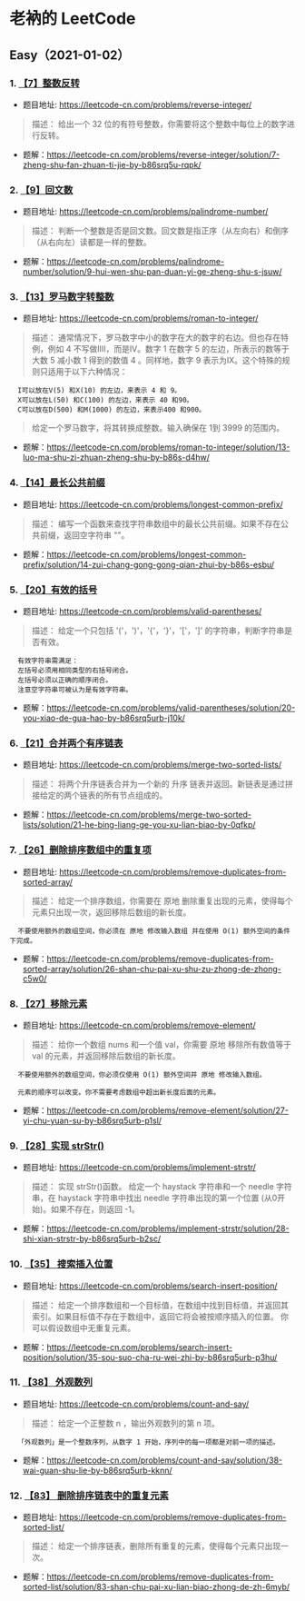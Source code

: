 # 老衲的 LeetCode

## Easy（2021-01-02）

### 1. [【7】整数反转](https://leetcode-cn.com/problems/reverse-integer/)

- 题目地址: https://leetcode-cn.com/problems/reverse-integer/

> 描述： 给出一个 32 位的有符号整数，你需要将这个整数中每位上的数字进行反转。

- 题解：https://leetcode-cn.com/problems/reverse-integer/solution/7-zheng-shu-fan-zhuan-ti-jie-by-b86srq5u-rqpk/

### 2. [【9】回文数](https://leetcode-cn.com/problems/palindrome-number/)

- 题目地址: https://leetcode-cn.com/problems/palindrome-number/

> 描述： 判断一个整数是否是回文数。回文数是指正序（从左向右）和倒序（从右向左）读都是一样的整数。

- 题解：https://leetcode-cn.com/problems/palindrome-number/solution/9-hui-wen-shu-pan-duan-yi-ge-zheng-shu-s-jsuw/

### 3. [【13】罗马数字转整数](https://leetcode-cn.com/problems/roman-to-integer/)

- 题目地址: https://leetcode-cn.com/problems/roman-to-integer/

> 描述： 通常情况下，罗马数字中小的数字在大的数字的右边。但也存在特例，例如 4 不写做IIII，而是IV。数字 1 在数字 5 的左边，所表示的数等于大数 5 减小数 1 得到的数值 4 。同样地，数字 9 表示为IX。这个特殊的规则只适用于以下六种情况：

      I可以放在V(5) 和X(10) 的左边，来表示 4 和 9。
      X可以放在L(50) 和C(100) 的左边，来表示 40 和90。
      C可以放在D(500) 和M(1000) 的左边，来表示400 和900。
      
> 给定一个罗马数字，将其转换成整数。输入确保在 1到 3999 的范围内。

- 题解：https://leetcode-cn.com/problems/roman-to-integer/solution/13-luo-ma-shu-zi-zhuan-zheng-shu-by-b86s-d4hw/


### 4. [【14】最长公共前缀](https://leetcode-cn.com/problems/longest-common-prefix/)

- 题目地址: https://leetcode-cn.com/problems/longest-common-prefix/

> 描述： 编写一个函数来查找字符串数组中的最长公共前缀。如果不存在公共前缀，返回空字符串 ""。

- 题解：https://leetcode-cn.com/problems/longest-common-prefix/solution/14-zui-chang-gong-gong-qian-zhui-by-b86s-esbu/


### 5. [【20】有效的括号](https://leetcode-cn.com/problems/valid-parentheses/)

- 题目地址: https://leetcode-cn.com/problems/valid-parentheses/

> 描述： 给定一个只包括 '('，')'，'{'，'}'，'['，']' 的字符串，判断字符串是否有效。
      
      有效字符串需满足：
      左括号必须用相同类型的右括号闭合。
      左括号必须以正确的顺序闭合。
      注意空字符串可被认为是有效字符串。
      

- 题解：https://leetcode-cn.com/problems/valid-parentheses/solution/20-you-xiao-de-gua-hao-by-b86srq5urb-j10k/


### 6. [【21】合并两个有序链表](https://leetcode-cn.com/problems/merge-two-sorted-lists/)

- 题目地址: https://leetcode-cn.com/problems/merge-two-sorted-lists/

> 描述： 将两个升序链表合并为一个新的 升序 链表并返回。新链表是通过拼接给定的两个链表的所有节点组成的。 
      

- 题解：https://leetcode-cn.com/problems/merge-two-sorted-lists/solution/21-he-bing-liang-ge-you-xu-lian-biao-by-0qfkp/



### 7. [【26】删除排序数组中的重复项](https://leetcode-cn.com/problems/remove-duplicates-from-sorted-array/)

- 题目地址: https://leetcode-cn.com/problems/remove-duplicates-from-sorted-array/

> 描述： 给定一个排序数组，你需要在 原地 删除重复出现的元素，使得每个元素只出现一次，返回移除后数组的新长度。
      
      不要使用额外的数组空间，你必须在 原地 修改输入数组 并在使用 O(1) 额外空间的条件下完成。

- 题解：https://leetcode-cn.com/problems/remove-duplicates-from-sorted-array/solution/26-shan-chu-pai-xu-shu-zu-zhong-de-zhong-c5w0/



### 8. [【27】移除元素](https://leetcode-cn.com/problems/remove-element/)

- 题目地址: https://leetcode-cn.com/problems/remove-element/

> 描述： 给你一个数组 nums 和一个值 val，你需要 原地 移除所有数值等于 val 的元素，并返回移除后数组的新长度。
      
      不要使用额外的数组空间，你必须仅使用 O(1) 额外空间并 原地 修改输入数组。
      
      元素的顺序可以改变。你不需要考虑数组中超出新长度后面的元素。
      

- 题解：https://leetcode-cn.com/problems/remove-element/solution/27-yi-chu-yuan-su-by-b86srq5urb-p1sl/


### 9. [【28】实现 strStr()](https://leetcode-cn.com/problems/implement-strstr/)

- 题目地址: https://leetcode-cn.com/problems/implement-strstr/

> 描述： 实现 strStr()函数。
      给定一个 haystack 字符串和一个 needle 字符串，在 haystack 字符串中找出 needle 字符串出现的第一个位置 (从0开始)。如果不存在，则返回 -1。
      

- 题解：https://leetcode-cn.com/problems/implement-strstr/solution/28-shi-xian-strstr-by-b86srq5urb-b2sc/



### 10. [【35】 搜索插入位置](https://leetcode-cn.com/problems/search-insert-position/)

- 题目地址: https://leetcode-cn.com/problems/search-insert-position/

> 描述： 给定一个排序数组和一个目标值，在数组中找到目标值，并返回其索引。如果目标值不存在于数组中，返回它将会被按顺序插入的位置。
      你可以假设数组中无重复元素。

- 题解：https://leetcode-cn.com/problems/search-insert-position/solution/35-sou-suo-cha-ru-wei-zhi-by-b86srq5urb-p3hu/


### 11. [【38】 外观数列](https://leetcode-cn.com/problems/count-and-say/)

- 题目地址: https://leetcode-cn.com/problems/count-and-say/

> 描述： 给定一个正整数 n ，输出外观数列的第 n 项。
      
      「外观数列」是一个整数序列，从数字 1 开始，序列中的每一项都是对前一项的描述。

- 题解：https://leetcode-cn.com/problems/count-and-say/solution/38-wai-guan-shu-lie-by-b86srq5urb-kknn/


### 12. [【83】 删除排序链表中的重复元素](https://leetcode-cn.com/problems/remove-duplicates-from-sorted-list/)

- 题目地址: https://leetcode-cn.com/problems/remove-duplicates-from-sorted-list/

> 描述： 给定一个排序链表，删除所有重复的元素，使得每个元素只出现一次。

- 题解：https://leetcode-cn.com/problems/remove-duplicates-from-sorted-list/solution/83-shan-chu-pai-xu-lian-biao-zhong-de-zh-6myb/


